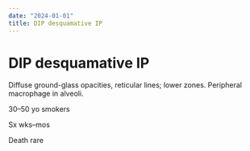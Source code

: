 ```yaml
---
date: "2024-01-01"
title: DIP desquamative IP
---
```


# DIP desquamative IP

Diffuse ground-glass opacities, reticular lines; lower zones. Peripheral macrophage in alveoli.

30–50 yo smokers

Sx wks–mos

Death rare
